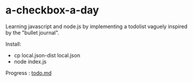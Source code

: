 # a-checkbox-a-day

Learning javascript and node.js by implementing a todolist vaguely inspired by the "bullet journal".

Install:
- cp local.json-dist local.json
- node index.js

Progress : [todo.md](https://github.com/thomaslule/a-checkbox-a-day/blob/master/todo.md)
